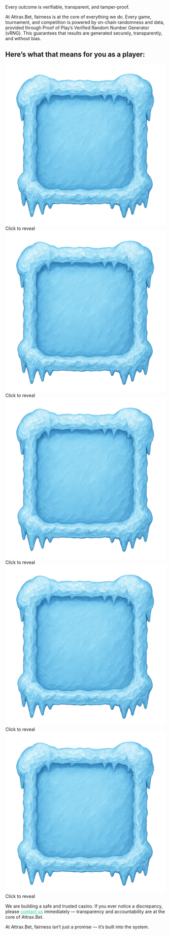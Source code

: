 
<div class="ab-hero ab-hero-fairness ab-hero-parallax">
	<div class="ab-subtitle ab-fairness-highlight ab-hero-title">
		<div class="ab-hero-glow"></div>
		<span>Every outcome is verifiable, transparent, and tamper-proof.</span>
	</div>

<p>
At Attrax.Bet, fairness is at the core of everything we do. Every game, tournament, and competition is powered by on-chain randomness and data, provided through Proof of Play’s Verified Random Number Generator (vRNG). This guarantees that results are generated securely, transparently, and without bias.
</p>

</div>

## Here’s what that means for you as a player:

<div class="ab-reveal-row ab-reveal-row-multiline">
	<div class="ab-reveal-box" data-reveal="0">
		<img src="assets/MineReveal.png" alt="Reveal" />
		<span class="ab-reveal-label">Click to reveal</span>
		<span class="ab-reveal-content" style="display:none;">🎲 <b class="ab-green">Unbiased results</b> – outcomes are generated through cryptographically secure randomness, not influenced by the casino.</span>
	</div>
	<div class="ab-reveal-box" data-reveal="1">
		<img src="assets/MineReveal.png" alt="Reveal" />
		<span class="ab-reveal-label">Click to reveal</span>
		<span class="ab-reveal-content" style="display:none;">🔍 <b class="ab-green">Transparent and verifiable</b> – every result is recorded on-chain, creating a permanent record that anyone can audit.</span>
	</div>
	<div class="ab-reveal-box" data-reveal="2">
		<img src="assets/MineReveal.png" alt="Reveal" />
		<span class="ab-reveal-label">Click to reveal</span>
		<span class="ab-reveal-content" style="display:none;">🛡️ <b class="ab-green">Tamper-proof</b> – once outcomes are generated, neither Attrax.Bet nor any third party can alter them.</span>
	</div>
</div>
<div class="ab-reveal-row ab-reveal-row-multiline">
	<div class="ab-reveal-box" data-reveal="3">
		<img src="assets/MineReveal.png" alt="Reveal" />
		<span class="ab-reveal-label">Click to reveal</span>
		<span class="ab-reveal-content" style="display:none;">⚡ <b class="ab-green">Fast and reliable</b> – randomness is delivered within seconds, ensuring smooth and fair gameplay.</span>
	</div>
	<div class="ab-reveal-box" data-reveal="4">
		<img src="assets/MineReveal.png" alt="Reveal" />
		<span class="ab-reveal-label">Click to reveal</span>
		<span class="ab-reveal-content" style="display:none;">🤝 <b class="ab-green">Player trust first</b> – if you ever notice something that doesn’t seem right, contact us immediately.</span>
	</div>
</div>


<div class="ab-frosty-box">
	<p>We are building a safe and trusted casino. If you ever notice a discrepancy, please <a href="../contact/" style="color:#55DDAA; text-decoration:underline; font-weight:600;">contact us</a> immediately — transparency and accountability are at the core of Attrax.Bet.</p>
</div>

At Attrax.Bet, fairness isn’t just a promise — it’s built into the system.
